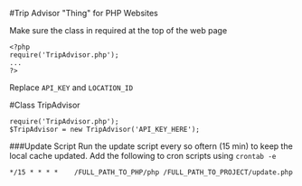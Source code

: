 #Trip Advisor "Thing" for PHP Websites

Make sure the class in required at the top of the web page

```
<?php
require('TripAdvisor.php');
...
?>
```

Replace `API_KEY` and `LOCATION_ID`

#Class TripAdvisor
```
require('TripAdvisor.php');
$TripAdvisor = new TripAdvisor('API_KEY_HERE');
```

###Update Script
Run the update script every so oftern (15 min) to keep the local cache updated.
Add the following to cron scripts using `crontab -e`

```
*/15 * * * *	/FULL_PATH_TO_PHP/php /FULL_PATH_TO_PROJECT/update.php
```